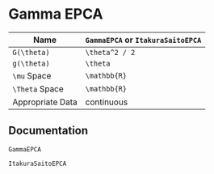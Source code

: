 # Gamma EPCA

| Name             | `GammaEPCA` or `ItakuraSaitoEPCA`    |
|------------------|-----------------------------------|
| ``G(\theta)``    | ``\theta^2 / 2``     |
| ``g(\theta)``    | ``\theta``                        |
| ``\mu`` Space    | ``\mathbb{R}``             |
| ``\Theta`` Space | ``\mathbb{R}``                    |
| Appropriate Data | continuous                        |
## Documentation

```@docs
GammaEPCA
```

```@docs
ItakuraSaitoEPCA
```